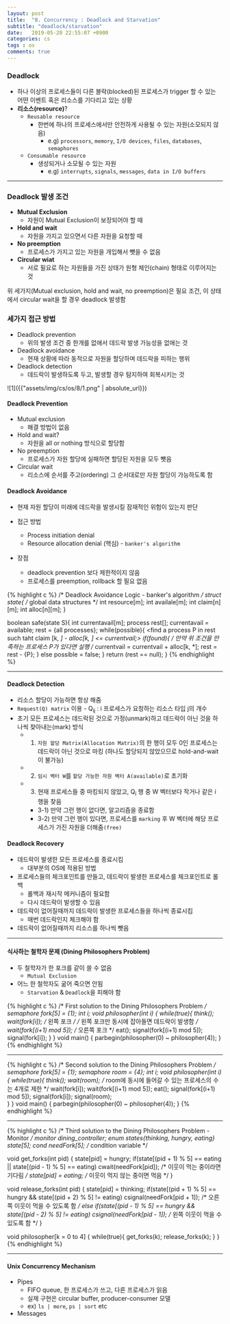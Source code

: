 ```yaml
---
layout: post
title:  "8. Concurrency : Deadlock and Starvation"
subtitle: "deadlock/starvation"
date:   2019-05-20 22:55:07 +0900
categories: cs
tags : os
comments: true
---
```


### Deadlock
- 하나 이상의 프로세스들이 다른 블락(blocked)된  프로세스가 trigger 할 수 있는  어떤 이벤트 혹은 리소스를 기다리고 있는 상황
- **리소스(resource)**?
  - `Reusable resource`
    - 한번에 하나의 프로세스에서만 안전하게 사용될 수 있는 자원(소모되지 않음)
      - e.g) `processors`, `memory`, `I/O devices`, `files`, `databases`, `semaphores`
  - `Consumable resource`
    - 생성되거나 소모될 수 있는 자원
      - e.g) `interrupts`, `signals`, `messages`, `data in I/O buffers`

------------------

### Deadlock 발생 조건
- **Mutual Exclusion**
  - 자원이 Mutual Exclusion이 보장되어야 할 때
- **Hold and wait**
  - 자원을 가지고 있으면서 다른 자원을 요청할 때
- **No preemption**
  - 프로세스가 가지고 있는 자원을 개입해서 뺏을 수 없음
- **Circular wiat**
  - 서로 필요로 하는 자원들을 가진 상태가 원형 체인(chain) 형태로 이루어지는 것

위 세가지(Mutual exclusion, hold and wait, no preemption)은 필요 조건, 이 상태에서 circular wait을 할 경우 deadlock 발생함 

### 세가지 접근 방법
- Deadlock prevention
  - 위의 발생 조건 중 한개를 없애서 데드락 발생 가능성을 없애는 것
- Deadlock avoidance
  - 현재 상황에 따라 동적으로 자원을 할당하며 데드락을 피하는 행위
- Deadlock detection 
  - 데드락이 발생하도록 두고, 발생할 경우 탐지하여 회복시키는 것

![1]({{"assets/img/cs/os/8/1.png" | absolute_url}})

#### Deadlock Prevention
- Mutual exclusion
  - 해결 방법이 없음
- Hold and wait?
  - 자원을 all or nothing 방식으로 할당함
- No preemption
  - 프로세스가 자원 할당에 실패하면 할당된 자원을 모두 뺏음
- Circular wait
  - 리소스에 순서를 주고(ordering) 그 순서대로만 자원 할당이 가능하도록 함

#### Deadlock Avoidance
- 현재 자원 할당이 미래에 데드락을 발생시킬 잠재적인 위험이 있는지 판단
- 접근 방법
  - Process initiation denial
  - Resource allocation denial (핵심) - `banker's algorithm`
    
- 장점
  - deadlock prevention 보다 제한적이지 않음
  - 프로세스를 preemption, rollback 할 필요 없음

{% highlight c %}
/* Deadlock Avoidance Logic - banker's algorithm */
struct state{ /* global data structures */
  int resource[m];
  int availale[m];
  int claim[n][m];
  int alloc[n][m];
}

boolean safe(state S){
  int currentavail[m];
  process rest[<number of processes>];
  currentavail = available;
  rest = {all processes};
  while(possible){
    <find a process P in rest such taht 
      claim [k, *] - alloc[k, *] <= currentvail;>
      if(found){ /* 만약 위 조건을 만족하는 프로세스 P가 있다면 실행 /*
        currentvail = currentvail + alloc[k, *];
        rest = rest - {P};
      }
      else possible = false;
  }
  return (rest == null);
}
{% endhighlight %}

-------

#### Deadlock Detection
- 리소스 할당이 가능하면 항상 해줌
- `Request(Q) matrix` 이용 - Q<sub>ij</sub> : i 프로세스가 요청하는 리소스 타입 j의 개수
- 초기 모든 프로세스는 데드락된 것으로 가정(unmark)하고 데드락이 아닌 것을 하나씩 찾아내는(mark) 방식
  - 1. `자원 할당 Matrix(Allocation Matrix)`의 한 행이 모두 0인 프로세스는 데드락이 아닌 것으로 마킹 (하나도 할당되지 않았으므로 hold-and-wait이 불가능)
  - 2. `임시 벡터 W`를 `할당 가능한 자원 벡터 A(available)`로 초기화
  - 3. 현재 프로세스들 중 마킹되지 않았고, Q<sub>i</sub> 행 중 W 벡터보다 작거나 같은 i 행을 찾음
    - 3-1) 만약 그런 행이 없다면, 알고리즘을 종료함
    - 3-2) 만약 그런 행이 있다면, 프로세스를 `marking` 후 W 벡터에 해당 프로세스가 가진 자원을 더해줌`(free)`

#### Deadlock Recovery
- 데드락이 발생한 모든 프로세스를 종료시킴
  - 대부분의 OS에 적용된 방법
- 프로세스들의 체크포인트를 만들고, 데드락이 발생한 프로세스를 체크포인트로 롤백
  - 롤백과 재시작 메커니즘이 필요함
  - 다시 데드락이 발생할 수 있음
- 데드락이 없어질때까지 데드락이 발생한 프로세스들을 하나씩 종료시킴
  - 매번 데드락인지 체크해야 함
- 데드락이 없어질때까지 리소스를 하나씩 뺏음
  
----------

#### 식사하는 철학자 문제 (Dining Philosophers Problem)
- 두 철학자가 한 포크를 같이 쓸 수 없음
  - `Mutual Exclusion`
- 어느 한 철학자도 굶어 죽으면 안됨
  - `Starvation` & `Deadlock`을 피해야 함


{% highlight c %}
/* First solution to the Dining Philosophers Problem */
semaphore fork[5] = {1}; 
int i;
void philosopher(int i)
{
  while(true){
    think();
    wait(fork[i]);            /* 왼쪽 포크 */ /* 왼쪽 포크만 동시에 잡아들면 데드락이 발생함 */
    wait(fork[(i+1) mod 5]);  /* 오른쪽 포크 */ 
    eat();
    signal(fork[(i+1) mod 5]);
    signal(fork[i]);
  }
}
void main()
{
  parbegin(philosopher(0) ~ philosopher(4));
}
{% endhighlight %}

-------------

{% highlight c %}
/* Second solution to the Dining Philosophers Problem */
semaphore fork[5] = {1}; 
semaphore room = {4};
int i;
void philosopher(int i)
{
  while(true){
    think();
    wait(room);             /* room에 동시에 들어갈 수 있는 프로세스의 수는 4개로 제한 */
    wait(fork[i]);
    wait(fork[(i+1) mod 5]);
    eat();
    signal(fork[(i+1) mod 5]);
    signal(fork[i]);
    signal(room);  
  }
}
void main()
{
  parbegin(philosopher(0) ~ philosopher(4));
}
{% endhighlight %}

------------

{% highlight c %}
/* Third solution to the Dining Philosophers Problem - Monitor */
monitor dining_controller;
enum states{thinking, hungry, eating} state[5];
cond needFork[5]; /* condition variable */

void get_forks(int pid)
{
  state[pid] = hungry;
  if(state[(pid + 1) % 5] == eating || state[(pid - 1) % 5] == eating)
    cwait(needFork[pid]); /* 이웃이 먹는 중이라면 기다림 */
  state[pid] = eating; /* 이웃이 먹지 않는 중이면 먹음 */
}

void release_forks(int pid)
{
  state[pid] = thinking;
  if(state[(pid + 1) % 5] == hungry && state[(pid + 2) % 5] != eating)
    csignal(needFork[pid + 1]); /* 오른쪽 이웃이 먹을 수 있도록 함 */
  else if(state[(pid - 1) % 5] == hungry && state[(pid - 2) % 5] != eating)
    csignal(needFork[pid - 1]); /* 왼쪽 이웃이 먹을 수 있도록 함 */
}

void philosopher[k = 0 to 4]
{
  while(true){
    <think>
    get_forks(k);
    <eat>
    release_forks(k);
  }
}
{% endhighlight %}



---------------

#### Unix Concurrency Mechanism
- Pipes
  - FIFO queue, 한 프로세스가 쓰고, 다른 프로세스가 읽음
  - 실제 구현은 circular buffer, producer-consumer 모델
  - ex) `ls | more`, `ps | sort` etc
- Messages